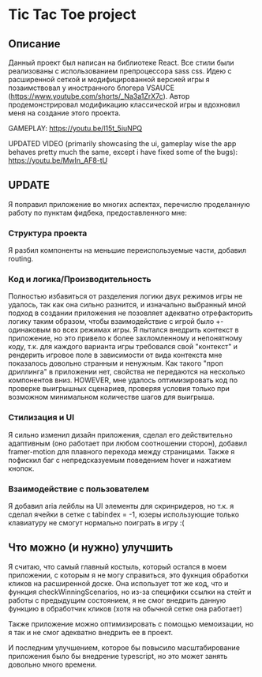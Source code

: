 # Tic Tac Toe project

## Описание

Данный проект был написан на библиотеке React. Все стили были реализованы с использованием препроцессора sass css. Идею с расширенной сеткой и модифицированной версией игры я позаимствовал у иностранного блогера VSAUCE (https://www.youtube.com/shorts/_Na3a1ZrX7c). Автор продемонстрировал модификацию классической игры и вдохновил меня на создание этого проекта.

GAMEPLAY: https://youtu.be/l15t_5iuNPQ

UPDATED VIDEO (primarily showcasing the ui, gameplay wise the app behaves pretty much the same, except i have fixed some of the bugs): https://youtu.be/MwIn_AF8-tU

## UPDATE

Я поправил приложение во многих аспектах, перечислю проделанную работу по пунктам фидбека, предоставленного мне:

### Структура проекта

Я разбил компоненты на меньшие переиспользуемые части, добавил routing.

### Код и логика/Производительность

Полностью избавиться от разделения логики двух режимов игры не удалось, так как она сильно разнится, и изначально выбранный мной подход в создании приложения не позовляет адекватно отрефакторить логику таким образом, чтобы взаимодействие с игрой было +- одинаковым во всех режимах игры. Я пытался внедрить контекст в приложение, но это привело к более захломленному и непонятному коду, т.к. для каждого варианта игры требовался свой "контекст" и рендерить игровое поле в зависимости от вида контекста мне показалось довольно странным и ненужным. Как такого "проп дриллинга" в приложении нет, свойства не передаются на несколько компонентов вниз. HOWEVER, мне удалось оптимизировать код по проверке выигрышных сценариев, проверяя условия только при возможном минимальном количестве шагов для выигрыша. 

### Стилизация и UI

Я сильно изменил дизайн приложения, сделал его действительно адаптивным (оно работает при любом соотношении сторон), добавил framer-motion для плавного перехода между страницами. Также я пофискил баг с непредсказуемым поведением hover и нажатием кнопок.

### Взаимодействие с пользователем

Я добавил aria лейблы на UI элементы для скринридеров, но т.к. я сделал ячейки в сетке с tabindex = -1, юзеры использующие только клавиатуру не смогут нормально поиграть в игру :(

## Что можно (и нужно) улучшить

Я считаю, что самый главный костыль, который остался в моем приложении, с которым я не могу справиться, это фукнция обработки кликов на расширенной доске. Она использует тот же код, что и функция checkWinningScenarios, но из-за специфики ссылки на стейт и работы с предыдущим состоянием, я не смог внедрить данную функцию в обработчик кликов (хотя на обычной сетке она работает)

Также приложение можно оптимизировать с помощью мемоизации, но я так и не смог адекватно внедрить ее в проект.

И последним улучшением, которое бы повысило масштабирование приложения было бы внедрение typescript, но это может занять довольно много времени.


